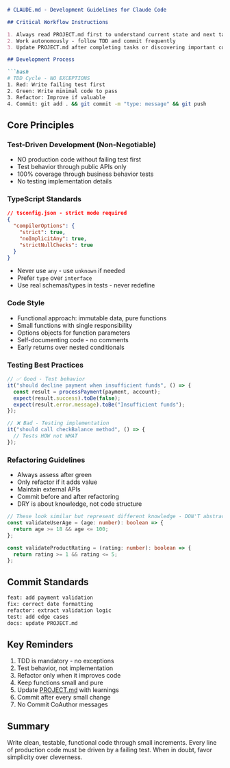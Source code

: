 ````markdown
# CLAUDE.md - Development Guidelines for Claude Code

## Critical Workflow Instructions

1. Always read PROJECT.md first to understand current state and next tasks
2. Work autonomously - follow TDD and commit frequently
3. Update PROJECT.md after completing tasks or discovering important context

## Development Process

```bash
# TDD Cycle - NO EXCEPTIONS
1. Red: Write failing test first
2. Green: Write minimal code to pass
3. Refactor: Improve if valuable
4. Commit: git add . && git commit -m "type: message" && git push
````

## Core Principles

### Test-Driven Development (Non-Negotiable)

- NO production code without failing test first
- Test behavior through public APIs only
- 100% coverage through business behavior tests
- No testing implementation details

### TypeScript Standards

```json
// tsconfig.json - strict mode required
{
  "compilerOptions": {
    "strict": true,
    "noImplicitAny": true,
    "strictNullChecks": true
  }
}
```

- Never use `any` - use `unknown` if needed
- Prefer `type` over `interface`
- Use real schemas/types in tests - never redefine

### Code Style

- Functional approach: immutable data, pure functions
- Small functions with single responsibility
- Options objects for function parameters
- Self-documenting code - no comments
- Early returns over nested conditionals

### Testing Best Practices

```typescript
// ✅ Good - Test behavior
it("should decline payment when insufficient funds", () => {
  const result = processPayment(payment, account);
  expect(result.success).toBe(false);
  expect(result.error.message).toBe("Insufficient funds");
});

// ❌ Bad - Testing implementation
it("should call checkBalance method", () => {
  // Tests HOW not WHAT
});
```

### Refactoring Guidelines

- Always assess after green
- Only refactor if it adds value
- Maintain external APIs
- Commit before and after refactoring
- DRY is about knowledge, not code structure

```typescript
// These look similar but represent different knowledge - DON'T abstract
const validateUserAge = (age: number): boolean => {
  return age >= 18 && age <= 100;
};

const validateProductRating = (rating: number): boolean => {
  return rating >= 1 && rating <= 5;
};
```

## Commit Standards

```bash
feat: add payment validation
fix: correct date formatting
refactor: extract validation logic
test: add edge cases
docs: update PROJECT.md
```

## Key Reminders

1. TDD is mandatory - no exceptions
2. Test behavior, not implementation
3. Refactor only when it improves code
4. Keep functions small and pure
5. Update [PROJECT.md](http://PROJECT.md) with learnings
6. Commit after every small change
7. No Commit CoAuthor messages

## Summary

Write clean, testable, functional code through small increments. Every line of production code must be driven by a failing test. When in doubt, favor simplicity over cleverness.
